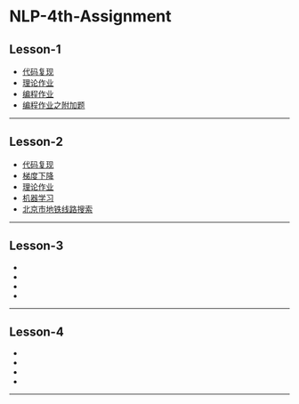 # NLP-4th-Assignment
## Lesson-1
- [代码复现](https://github.com/QuantumDriver/NLP-4th-Assignment/blob/master/Lesson-01/Recurrent.ipynb)
- [理论作业](https://github.com/QuantumDriver/NLP-4th-Assignment/blob/master/Lesson-01/Q5-%E7%90%86%E8%AE%BA.ipynb)
- [编程作业](https://github.com/QuantumDriver/NLP-4th-Assignment/blob/master/Lesson-01/%E4%BD%9C%E4%B8%9A-%E7%BC%96%E7%A8%8B%E5%AE%9E%E8%B7%B5.ipynb)
- [编程作业之附加题](https://github.com/QuantumDriver/NLP-4th-Assignment/blob/master/Lesson-01/%E5%AF%B9%E8%AF%9D%E6%A8%A1%E5%BC%8F%E5%AE%9E%E8%B7%B5.ipynb)
***
## Lesson-2
- [代码复现](https://github.com/QuantumDriver/NLP-4th-Assignment/blob/master/Lesson-02/code%20recurrent.ipynb)
- [梯度下降](https://github.com/QuantumDriver/NLP-4th-Assignment/blob/master/Lesson-02/%E6%A2%AF%E5%BA%A6%E4%B8%8B%E9%99%8D%E7%9A%84%E8%A1%A5%E5%85%85.ipynb)
- [理论作业](https://github.com/QuantumDriver/NLP-4th-Assignment/blob/master/Lesson-02/Q2-Answer%20the%20questions.ipynb)
- [机器学习](https://github.com/QuantumDriver/NLP-4th-Assignment/blob/master/Lesson-02/Assignment-Machine%20Learning.ipynb)
- [北京市地铁线路搜索](https://github.com/QuantumDriver/NLP-4th-Assignment/blob/master/Lesson-02/Search%20Problem.ipynb)
***
## Lesson-3
- []()
- []()
- []()
- []()
***
## Lesson-4
- []()
- []()
- []()
- []()
***
